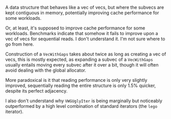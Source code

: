 A data structure that behaves like a vec of vecs, but where the subvecs are kept contiguous in memory, potentially improving cache performance for some workloads.

Or, at least, it's supposed to improve cache performance for some workloads. Benchmarks indicate that somehow it fails to improve upon a vec of vecs for sequential reads. I don't understand it. I'm not sure where to go from here.

Construction of a `VecWithGaps` takes about twice as long as creating a vec of vecs, this is mostly expected, as expanding a subvec of a `VecWithGaps` usually entails moving every subvec after it over a bit, though it will often avoid dealing with the global allocator.

More paradoxical is it that reading performance is only very slightly improved, sequentially reading the entire structure is only 1.5% quicker, despite its perfect adjacency.

I also don't understand why `VWGUglyIter` is being marginally but noticeably outperformed by a high level combination of standard iterators (the `lego` iterator).